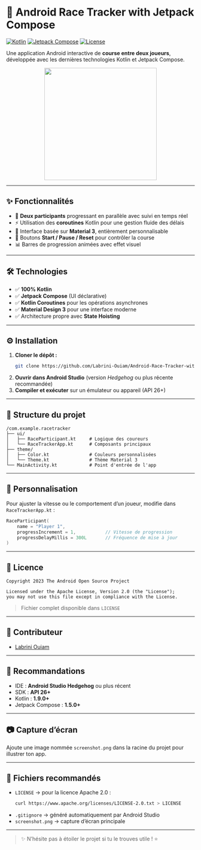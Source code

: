 # 🏁 Android Race Tracker with Jetpack Compose

[![Kotlin](https://img.shields.io/badge/Kotlin-1.9.0-blue.svg)](https://kotlinlang.org)
[![Jetpack Compose](https://img.shields.io/badge/Jetpack%20Compose-1.5.0-brightgreen)](https://developer.android.com/jetpack/compose)
[![License](https://img.shields.io/badge/License-Apache%202.0-orange.svg)](https://opensource.org/licenses/Apache-2.0)

Une application Android interactive de **course entre deux joueurs**, développée avec les dernières technologies Kotlin et Jetpack Compose.

<p align="center">
  <img src="https://github.com/user-attachments/assets/f7a34075-8d49-426c-ade4-967c55343bad" width="300" />
</p>


---

## ✨ Fonctionnalités

- 🚀 **Deux participants** progressant en parallèle avec suivi en temps réel
- ⚡ Utilisation des **coroutines** Kotlin pour une gestion fluide des délais
- 🎨 Interface basée sur **Material 3**, entièrement personnalisable
- 🔄 Boutons **Start / Pause / Reset** pour contrôler la course
- 📊 Barres de progression animées avec effet visuel

---

## 🛠️ Technologies

- ✅ **100% Kotlin**
- ✅ **Jetpack Compose** (UI déclarative)
- ✅ **Kotlin Coroutines** pour les opérations asynchrones
- ✅ **Material Design 3** pour une interface moderne
- ✅ Architecture propre avec **State Hoisting**

---

## ⚙️ Installation

1. **Cloner le dépôt :**
   ```bash
   git clone https://github.com/Labrini-Ouiam/Android-Race-Tracker-with-Jetpack-Compose.git
   ```
2. **Ouvrir dans Android Studio** (version *Hedgehog* ou plus récente recommandée)
3. **Compiler et exécuter** sur un émulateur ou appareil (API 26+)

---

## 📁 Structure du projet

```
/com.example.racetracker
├── ui/
│   ├── RaceParticipant.kt     # Logique des coureurs
│   └── RaceTrackerApp.kt      # Composants principaux
├── theme/
│   ├── Color.kt               # Couleurs personnalisées
│   └── Theme.kt               # Thème Material 3
└── MainActivity.kt            # Point d'entrée de l'app
```

---

## 🎨 Personnalisation

Pour ajuster la vitesse ou le comportement d’un joueur, modifie dans `RaceTrackerApp.kt` :

```kotlin
RaceParticipant(
    name = "Player 1",
    progressIncrement = 1,           // Vitesse de progression
    progressDelayMillis = 300L       // Fréquence de mise à jour
)
```

---

## 📄 Licence

```
Copyright 2023 The Android Open Source Project

Licensed under the Apache License, Version 2.0 (the "License");
you may not use this file except in compliance with the License.
```

> Fichier complet disponible dans `LICENSE`

---

## 👏 Contributeur

- [Labrini Ouiam](https://github.com/Labrini-Ouiam)

---

## 🔖 Recommandations

- IDE : **Android Studio Hedgehog** ou plus récent
- SDK : **API 26+**
- Kotlin : **1.9.0+**
- Jetpack Compose : **1.5.0+**

---

## 📷 Capture d’écran

Ajoute une image nommée `screenshot.png` dans la racine du projet pour illustrer ton app.

---

## 📂 Fichiers recommandés

- `LICENSE` → pour la licence Apache 2.0 :
  ```bash
  curl https://www.apache.org/licenses/LICENSE-2.0.txt > LICENSE
  ```
- `.gitignore` → généré automatiquement par Android Studio
- `screenshot.png` → capture d’écran principale

---

> ✨ N’hésite pas à étoiler le projet si tu le trouves utile ! ⭐
